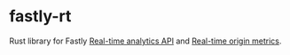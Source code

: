 # fastly-rt
Rust library for Fastly [Real-time analytics API](https://developer.fastly.com/reference/api/metrics-stats/realtime/) and [Real-time origin metrics](https://developer.fastly.com/reference/api/metrics-stats/origin-inspector/real-time/).
